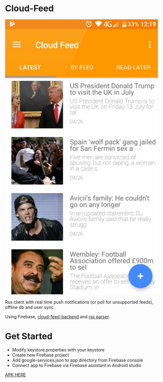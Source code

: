 # Cloud-Feed

![](https://github.com/GrigoreAlexandru/Cloud-Feed/blob/master/cloud.png?raw=true)

Rss client with real time push notifications (or poll for unsupported feeds), offline db and user sync.

Using Firebase, [cloud-feed-backend](https://github.com/GrigoreAlexandru/Cloud-Feed-Backend) and [rss parser](https://github.com/GrigoreAlexandru/Modern-feed-parser).

# Get Started

- Modify keystore.properties with your keystore
- Create new Firebase project
- Add google-services.json to app directory from Firebase console
- Connect app to Firebase via Firebase assistant in Android studio

[APK HERE](https://github.com/GrigoreAlexandru/Cloud-Feed/releases/download/v1.0/Cloud_Feed_release.apk)
